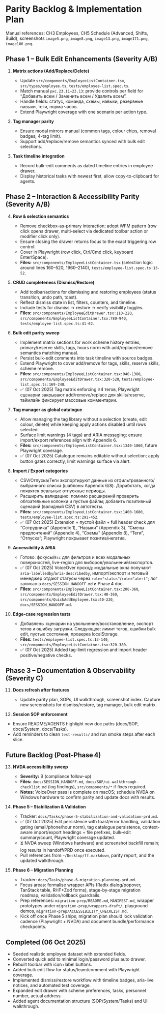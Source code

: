 # Parity Backlog & Implementation Plan

Manual references: CH3 Employees, CH5 Schedule (Advanced, Shifts, Build), screenshots `image5.png`, `image8.png`, `image13.png`, `image171.png`, `image180.png`.

## Phase 1 – Bulk Edit Enhancements (Severity A/B)
1. **Matrix actions (Add/Replace/Delete)**
   - Update `src/components/EmployeeListContainer.tsx`, `src/types/employee.ts`, `tests/employee-list.spec.ts`.
   - Match manual `рис.23.11–23.13`: provide controls per field for “Добавить всем / Заменить всем / Удалить всем”.
   - Handle fields: статус, команда, схемы, навыки, резервные навыки, теги, норма часов.
   - Extend Playwright coverage with one scenario per action type.

2. **Tag manager parity**
   - Ensure modal mirrors manual (common tags, colour chips, removal badges, 4-tag limit).
   - Support add/replace/remove semantics synced with bulk edit selections.

3. **Task timeline integration**
   - Record bulk-edit comments as dated timeline entries in employee drawer.
   - Display historical tasks with newest first, allow copy-to-clipboard for agents.

## Phase 2 – Interaction & Accessibility Parity (Severity A/B)
4. **Row & selection semantics**
   - Remove checkbox-as-primary interaction; adopt WFM pattern (row click opens drawer, multi-select via dedicated toolbar action or modifier click only).
   - Ensure closing the drawer returns focus to the exact triggering row control.
   - Cover in Playwright (row click, Ctrl/Cmd click, keyboard Enter/Space).
   - **Files:** `src/components/EmployeeListContainer.tsx` (selection logic around lines 160–520, 1960–2140), `tests/employee-list.spec.ts:13-52`.

5. **CRUD completeness (Dismiss/Restore)**
   - Add toolbar/actions for dismissing and restoring employees (status transition, undo path, toast).
   - Reflect dismiss state in list, filters, counters, and timeline.
   - Include tests for dismiss → restore → verify visibility toggles.
   - **Files:** `src/components/EmployeeEditDrawer.tsx:110-220`, `src/components/EmployeeListContainer.tsx:780-940`, `tests/employee-list.spec.ts:41-62`.

6. **Bulk edit parity sweep**
   - Implement matrix sections for work scheme history entries, primary/reserve skills, tags, hours norm with add/replace/remove semantics matching manual.
   - Persist bulk-edit comments into task timeline with source badges.
   - Extend Playwright to cover add/remove for tags, skills, reserve skills, scheme remove.
   - **Files:** `src/components/EmployeeListContainer.tsx:940-1380`, `src/components/EmployeeEditDrawer.tsx:320-520`, `tests/employee-list.spec.ts:169-240`.
   - ✅ (07 Oct 2025) Tag matrix enforcing ≤4 тегов, Playwright сценарии закрывают add/remove/replace для skills/reserve, таймлайн фиксирует массовые комментарии.

7. **Tag manager as global catalogue**
   - Allow managing the tag library without a selection (create, edit colour, delete) while keeping apply actions disabled until rows selected.
   - Surface limit warnings (4 tags) and ARIA messaging; ensure import/export references align with Appendix 6.
   - **Files:** `src/components/EmployeeListContainer.tsx:1340-1860`, future Playwright coverage.
   - ✅ (07 Oct 2025) Catalogue remains editable without selection; apply button gates correctly, limit warnings surface via alert.

8. **Import / Export categories**
   - CSV/Отпуска/Теги экспортируют данные из отфильтрованного/выбранного списка (шаблоны Appendix 6/8). Доработать, когда появятся реальные отпускные периоды.
   - Расширить валидацию: помимо расширений проверить обязательные колонки и пустые файлы; добавить позитивный сценарий (валидный CSV) в автотесты.
   - **Files:** `src/components/EmployeeListContainer.tsx:1400-1680`, `tests/employee-list.spec.ts:291-452`.
   - ✅ (07 Oct 2025) Extension + пустой файл + full header check для “Сотрудника” (Appendix 1), “Навыки” (Appendix 3), “Смены предпочтений” (Appendix 4), “Схемы” (Appendix 8), “Теги”, “Отпуска”; Playwright покрывает позитив/негатив.

9. **Accessibility & ARIA**
   - Готово: фокусы/`Esc` для фильтров и всех модальных поверхностей, live-region для выборов/увольнений/экспортов.
   - ✅ (07 Oct 2025) VoiceOver проход: модальные окна получают `aria-labelledby`/`aria-describedby`, импорт/экспорт и теговый менеджер отдают статусы через `role="status"`/`role="alert"`; лог записан в `docs/SESSION_HANDOFF.md` и Phase 4 doc.
   - **Files:** `src/components/EmployeeListContainer.tsx:200-360`, `src/components/EmployeeEditDrawer.tsx:40-360`, `src/components/QuickAddEmployee.tsx:40-220`, `docs/SESSION_HANDOFF.md`.

10. **Edge-case regression tests**
    - Добавлены сценарии на увольнение/восстановление, экспорт тегов и ошибку загрузки. Следующее: лимит тегов, ошибки bulk edit, пустые состояния, проверка localStorage.
    - **Files:** `tests/employee-list.spec.ts:13-140`, `src/components/EmployeeListContainer.tsx:320-380`.
    - ✅ (07 Oct 2025) Added tag-limit regression and import header positive/negative checks.

## Phase 3 – Documentation & Observability (Severity C)
11. **Docs refresh after features**
    - Update parity plan, SOPs, UI walkthrough, screenshot index. Capture new screenshots for dismiss/restore, tag manager, bulk edit matrix.

12. **Session SOP enforcement**
   - Ensure README/AGENTS highlight new doc paths (docs/SOP, docs/System, docs/Tasks).
   - Add reminders to clean `test-results/` and run smoke steps after each slice.

## Future Backlog (Post-Phase 4)
13. **NVDA accessibility sweep**
    - **Severity:** B (compliance follow-up)
    - **Files:** `docs/SESSION_HANDOFF.md`, `docs/SOP/ui-walkthrough-checklist.md` (log findings), `src/components/*` if fixes required.
    - **Notes:** VoiceOver pass is complete on macOS; schedule NVDA on Windows hardware to confirm parity and update docs with results.

14. **Phase 5 – Stabilization & Validation**
    - Tracker: `docs/Tasks/phase-5-stabilization-and-validation-prd.md`.
    - ✅ (07 Oct 2025) Edit persistence with toast/error handling, validation gating (email/phone/hour norm), tag catalogue persistence, context-aware import/export headings + file prefixes, bulk-edit summary/count, Playwright coverage updated.
    - ⏳ NVDA sweep (Windows hardware) and screenshot backfill remain; log results in handoff/PRD once executed.
    - Pull references from `~/Desktop/ff.markdown`, parity report, and the updated walkthrough.

15. **Phase 6 – Migration Planning**
    - Tracker: `docs/Tasks/phase-6-migration-planning-prd.md`.
    - Focus areas: formalise wrapper APIs (Radix dialog/popover, TanStack table, RHF+Zod forms), stage-by-stage migration roadmap, validation/rollback guardrails.
    - Prep references: `migration-prep/README.md`, `MANIFEST.md`, wrapper prototypes under `migration-prep/wrappers-draft/`, playground demos, `migration-prep/ACCESSIBILITY_CHECKLIST.md`.
    - Kick off once Phase 5 ships; migration plan should lock validation cadence (Playwright + NVDA) and document bundle/performance checkpoints.

## Completed (06 Oct 2025)
- Seeded realistic employee dataset with extended fields.
- Converted quick add to minimal login/password plus auto drawer.
- Rebuilt toolbar with icon+label buttons.
- Added bulk edit flow for status/team/comment with Playwright coverage.
- Implemented dismiss/restore workflow with timeline badges, aria-live notices, and automated test coverage.
- Expanded edit drawer with scheme preferences, tasks, personnel number, actual address.
- Added agent documentation structure (SOP/System/Tasks) and UI walkthrough.
